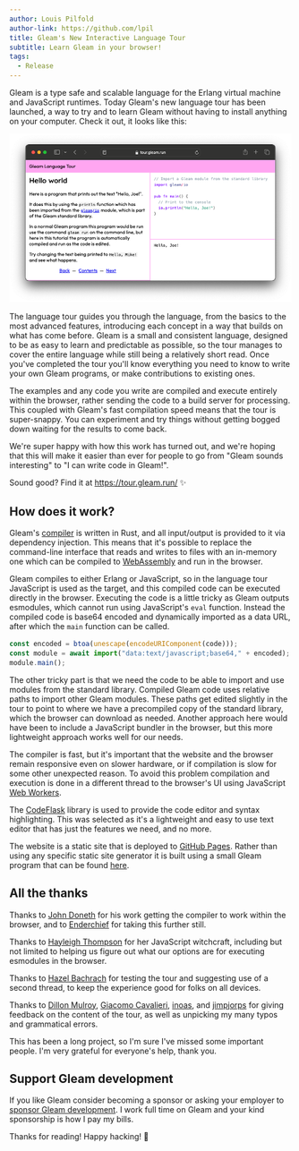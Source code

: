 ```yaml
---
author: Louis Pilfold
author-link: https://github.com/lpil
title: Gleam's New Interactive Language Tour
subtitle: Learn Gleam in your browser!
tags:
  - Release
---
```


Gleam is a type safe and scalable language for the Erlang virtual machine and
JavaScript runtimes. Today Gleam's new language tour has been launched, a way to
try and to learn Gleam without having to install anything on your computer.
Check it out, it looks like this:

<a href="https://tour.gleam.run/"><img alt="A Gleam project being created and compiled with dependencies from both targets" src="/images/news/gleams-new-interactive-language-tour/browser.png"></a>

The language tour guides you through the language, from the basics to the most
advanced features, introducing each concept in a way that builds on what has
come before. Gleam is a small and consistent language, designed to be as easy to
learn and predictable as possible, so the tour manages to cover the entire
language while still being a relatively short read. Once you've completed the
tour you'll know everything you need to know to write your own Gleam programs,
or make contributions to existing ones.

The examples and any code you write are compiled and execute entirely
within the browser, rather sending the code to a build server for processing.
This coupled with Gleam's fast compilation speed means that the tour is
super-snappy. You can experiment and try things without getting bogged down
waiting for the results to come back.

We're super happy with how this work has turned out, and we're hoping that this
will make it easier than ever for people to go from "Gleam sounds interesting"
to "I can write code in Gleam!".

Sound good? Find it at <https://tour.gleam.run/> ✨


## How does it work?

Gleam's [compiler][compiler] is written in Rust, and all input/output is
provided to it via dependency injection. This means that it's possible to
replace the command-line interface that reads and writes to files with an
in-memory one which can be compiled to [WebAssembly][wasm] and run in the
browser.

[compiler]: https://github.com/gleam-lang/gleam/
[wasm]: https://webassembly.org/

Gleam compiles to either Erlang or JavaScript, so in the language tour
JavaScript is used as the target, and this compiled code can be executed
directly in the browser. Executing the code is a little tricky as Gleam outputs
esmodules, which cannot run using JavaScript's `eval` function.
Instead the compiled code is base64 encoded and dynamically imported as a data
URL, after which the `main` function can be called.

```javascript
const encoded = btoa(unescape(encodeURIComponent(code)));
const module = await import("data:text/javascript;base64," + encoded);
module.main();
```

The other tricky part is that we need the code to be able to import and use
modules from the standard library. Compiled Gleam code uses relative paths to
import other Gleam modules. These paths get edited slightly in the tour to point
to where we have a precompiled copy of the standard library, which the browser can
download as needed. Another approach here would have been to include a
JavaScript bundler in the browser, but this more lightweight approach works well
for our needs.

The compiler is fast, but it's important that the website and the browser
remain responsive even on slower hardware, or if compilation is slow for some
other unexpected reason. To avoid this problem compilation and execution is done
in a different thread to the browser's UI using JavaScript [Web Workers][workers].

[workers]: https://developer.mozilla.org/en-US/docs/Web/API/Web_Workers_API/Using_web_workers

The [CodeFlask][codeflask] library is used to provide the code editor and syntax
highlighting. This was selected as it's a lightweight and easy to use text
editor that has just the features we need, and no more.

[codeflask]: https://kazzkiq.github.io/CodeFlask

The website is a static site that is deployed to [GitHub Pages][pages]. Rather
than using any specific static site generator it is built using a small Gleam
program that can be found [here](https://github.com/gleam-lang/language-tour).

[pages]: https://pages.github.com/


## All the thanks

Thanks to [John Doneth](https://github.com/JohnDoneth) for his work getting the
compiler to work within the browser, and to
[Enderchief](https://github.com/Enderchief) for taking this further still.

Thanks to [Hayleigh Thompson](https://github.com/hayleigh-dot-dev/) for her
JavaScript witchcraft, including but not limited to helping us figure out what
our options are for executing esmodules in the browser.

Thanks to [Hazel Bachrach](https://github.com/hibachrach/) for testing the tour
and suggesting use of a second thread, to keep the experience good for folks on
all devices.

Thanks to [Dillon Mulroy](https://github.com/dmmulroy), [Giacomo Cavalieri](https://github.com/giacomocavalieri/), [inoas](https://github.com/inoas/), and [jimpjorps](https://github.com/hunkyjimpjorps/)
for giving feedback on the content of the tour, as well as unpicking my many
typos and grammatical errors.

This has been a long project, so I'm sure I've missed some important people. I'm
very grateful for everyone's help, thank you.

## Support Gleam development

If you like Gleam consider becoming a sponsor or asking your employer to
[sponsor Gleam development](https://github.com/sponsors/lpil). I work full time
on Gleam and your kind sponsorship is how I pay my bills.

Thanks for reading! Happy hacking! 💜
